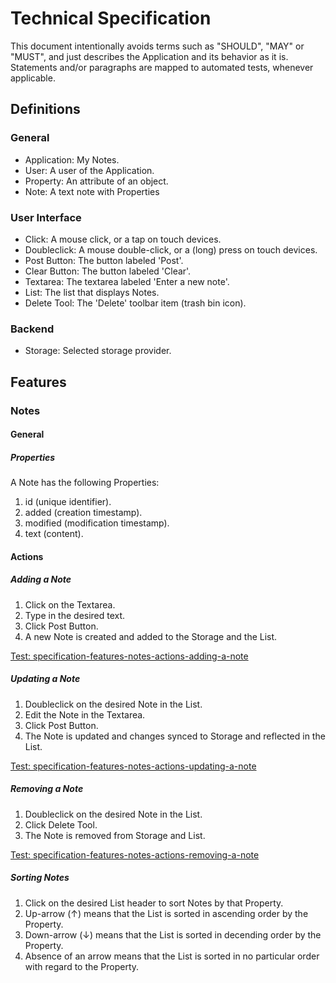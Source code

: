 # Technical Specification

This document intentionally avoids terms such as "SHOULD", "MAY" or "MUST", and just describes the Application and its behavior as it is. Statements and/or paragraphs are mapped to automated tests, whenever applicable.



## Definitions

### General
 - Application: My Notes.
 - User: A user of the Application.
 - Property: An attribute of an object.
 - Note: A text note with Properties

### User Interface 
 - Click: A mouse click, or a tap on touch devices.
 - Doubleclick: A mouse double-click, or a (long) press on touch devices.
 - Post Button: The button labeled 'Post'.
 - Clear Button: The button labeled 'Clear'.
 - Textarea: The textarea labeled 'Enter a new note'.
 - List: The list that displays Notes.
 - Delete Tool: The 'Delete' toolbar item (trash bin icon).

### Backend
 - Storage: Selected storage provider.



## Features

### Notes

#### General

##### Properties

A Note has the following Properties:

1. id (unique identifier).
2. added (creation timestamp).
3. modified (modification timestamp).
4. text (content).



#### Actions

##### Adding a Note

1. Click on the Textarea.
2. Type in the desired text.
3. Click Post Button.
4. A new Note is created and added to the Storage and the List.

[Test: specification-features-notes-actions-adding-a-note](src/app/core/components/main/app.component.spec.ts)

##### Updating a Note

1. Doubleclick on the desired Note in the List.
2. Edit the Note in the Textarea.
3. Click Post Button.
4. The Note is updated and changes synced to Storage and reflected in the List.

[Test: specification-features-notes-actions-updating-a-note](src/app/core/components/main/app.component.spec.ts)

##### Removing a Note

1. Doubleclick on the desired Note in the List.
2. Click Delete Tool.
3. The Note is removed from Storage and List.

[Test: specification-features-notes-actions-removing-a-note](src/app/core/components/main/app.component.spec.ts)

##### Sorting Notes

1. Click on the desired List header to sort Notes by that Property.
2. Up-arrow (↑) means that the List is sorted in ascending order by the Property.
3. Down-arrow (↓) means that the List is sorted in decending order by the Property.
4. Absence of an arrow means that the List is sorted in no particular order with regard to the Property.
